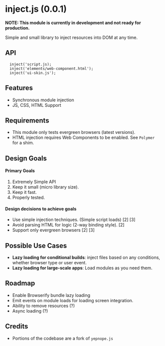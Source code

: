 inject.js (0.0.1)
=========

**NOTE: This module is currently in development and not ready for production.**

Simple and small library to inject resources into DOM at any time. 

## API
```
  inject('script.js);
  inject('elements/web-component.html');
  inject('ui-skin.js');
```
## Features
* Synchronous module injection
* JS, CSS, HTML Support

## Requirements

* This module only tests evergreen browsers (latest versions).
* HTML injection requires Web Components to be enabled. See `Polymer` for a shim.

## Design Goals

#### Primary Goals
1. Extremely Simple API 
2. Keep it small (micro library size).
3. Keep it fast.
4. Properly tested.

#### Design decisions to achieve goals
* Use simple injection techniques. (Simple script loads) [2] [3]
* Avoid parsing HTML for logic (2-way binding style). [2]
* Support only evergreen browsers [2] [3]

## Possible Use Cases

* **Lazy loading for conditional builds**: inject files based on any conditions, whether browser type or user event.
* **Lazy loading for large-scale apps**: Load modules as you need them.

## Roadmap

* Enable Browserify bundle lazy loading
* Emit events on module loads for loading screen integration.
* Ability to remove resources (?)
* Async loading (?)

## Credits
* Portions of the codebase are a fork of `yepnope.js`

